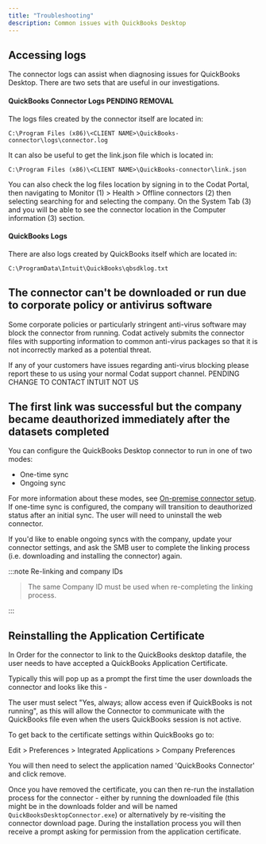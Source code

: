 ```yaml
---
title: "Troubleshooting"
description: Common issues with QuickBooks Desktop
---
```


## Accessing logs

The connector logs can assist when diagnosing issues for QuickBooks Desktop. There are two sets that are useful in our investigations.

#### QuickBooks Connector Logs     PENDING REMOVAL

The logs files created by the connector itself are located in:

```C:\Program Files (x86)\<CLIENT NAME>\QuickBooks-connector\logs\connector.log```

It can also be useful to get the link.json file which is located in:

```C:\Program Files (x86)\<CLIENT NAME>\QuickBooks-connector\link.json```

You can also check the log files location by signing in to the Codat Portal, then navigating to Monitor (1) > Health > Offline connectors (2) then selecting searching for and selecting the company. On the System Tab (3) and you will be able to see the connector location in the Computer information (3) section.

#### QuickBooks Logs

There are also logs created by QuickBooks itself which are located in:

```C:\ProgramData\Intuit\QuickBooks\qbsdklog.txt```

## The connector can't be downloaded or run due to corporate policy or antivirus software

Some corporate policies or particularly stringent anti-virus software may block the connector from running. Codat actively submits the connector files with supporting information to common anti-virus packages so that it is not incorrectly marked as a potential threat.

If any of your customers have issues regarding anti-virus blocking please report these to us using your normal Codat support channel. PENDING CHANGE TO CONTACT INTUIT NOT US

## The first link was successful but the company became deauthorized immediately after the datasets completed

You can configure the QuickBooks Desktop connector to run in one of two modes:

- One-time sync
- Ongoing sync

For more information about these modes, see [On-premise connector setup](/integrations/accounting/offline-connectors). If one-time sync is configured, the company will transition to deauthorized status after an initial sync. The user will need to uninstall the web connector.

If you'd like to enable ongoing syncs with the company, update your connector settings, and ask the SMB user to complete the linking process (i.e. downloading and installing the connector) again.

:::note Re-linking and company IDs

> The same Company ID must be used when re-completing the linking process.

:::

## Reinstalling the Application Certificate

In Order for the connector to link to the QuickBooks desktop datafile, the user needs to have accepted a QuickBooks Application Certificate.

Typically this will pop up as a prompt the first time the user downloads the connector and looks like this -

The user must select "Yes, always; allow access even if QuickBooks is not running", as this will allow the Connector to communicate with the QuickBooks file even when the users QuickBooks session is not active.

To get back to the certificate settings within QuickBooks go to:

Edit > Preferences > Integrated Applications > Company Preferences

You will then need to select the application named 'QuickBooks Connector' and click remove.

Once you have removed the certificate, you can then re-run the installation process for the connector - either by running the downloaded file (this might be in the downloads folder and will be named `QuickBooksDesktopConnector.exe`) or alternatively by re-visiting the connector download page. During the installation process you will then receive a prompt asking for permission from the application certificate.
